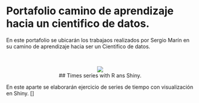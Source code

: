 # Portafolio camino de aprendizaje hacia un cientifico de datos.

En este portafolio se ubicarán los trabajaos realizados por Sergio Marín en su camino de aprendizaje hacia ser un Cientifico de datos.

<br/>
<p align="center">
  <img src="https://i.imgur.com/MUuv4l5.jpg">
<br/>
## Times series with R ans Shiny.
</p>
En este aparte se elaborarán ejercicio de series de tiempo con visualización en Shiny.
[]


